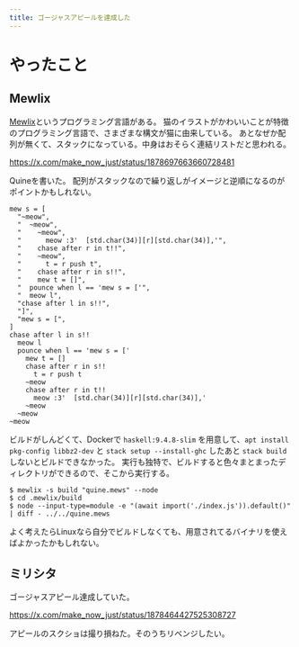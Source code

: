 ```yaml
---
title: ゴージャスアピールを達成した
---
```


# やったこと

## Mewlix

[Mewlix](https://kbmackenzie.xyz/projects/mewlix)というプログラミング言語がある。
猫のイラストがかわいいことが特徴のプログラミング言語で、さまざまな構文が猫に由来している。
あとなぜか配列が無くて、スタックになっている。中身はおそらく連結リストだと思われる。

<https://x.com/make_now_just/status/1878697663660728481>

Quineを書いた。
配列がスタックなので繰り返しがイメージと逆順になるのがポイントかもしれない。

```
mew s = [
  "~meow",
  "  ~meow",
  "    ~meow",
  "      meow :3'  [std.char(34)][r][std.char(34)],'",
  "    chase after r in t!!",
  "    ~meow",
  "      t = r push t",
  "    chase after r in s!!",
  "    mew t = []",
  "  pounce when l == 'mew s = ['",
  "  meow l",
  "chase after l in s!!",
  "]",
  "mew s = [",
]
chase after l in s!!
  meow l
  pounce when l == 'mew s = ['
    mew t = []
    chase after r in s!!
      t = r push t
    ~meow
    chase after r in t!!
      meow :3'  [std.char(34)][r][std.char(34)],'
    ~meow
  ~meow
~meow
```

ビルドがしんどくて、Dockerで `haskell:9.4.8-slim` を用意して、`apt install pkg-config libbz2-dev` と `stack setup --install-ghc` したあと `stack build` しないとビルドできなかった。
実行も独特で、ビルドすると色々まとまったディレクトリができるので、そこから実行する。

```
$ mewlix -s build "quine.mews" --node
$ cd .mewlix/build
$ node --input-type=module -e "(await import('./index.js')).default()" | diff - ../../quine.mews
```

よく考えたらLinuxなら自分でビルドしなくても、用意されてるバイナリを使えばよかったかもしれない。

## ミリシタ

ゴージャスアピール達成していた。

<https://x.com/make_now_just/status/1878464427525308727>

アピールのスクショは撮り損ねた。そのうちリベンジしたい。
